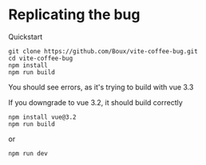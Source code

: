 # Replicating the bug

Quickstart
```
git clone https://github.com/Boux/vite-coffee-bug.git
cd vite-coffee-bug
npm install
npm run build
```
You should see errors, as it's trying to build with vue 3.3

If you downgrade to vue 3.2, it should build correctly
```
npm install vue@3.2
npm run build
```
or
```
npm run dev
```
